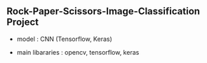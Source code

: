 ## Rock-Paper-Scissors-Image-Classification Project

* model : CNN (Tensorflow, Keras)

* main libararies : opencv, tensorflow, keras

